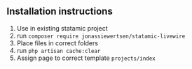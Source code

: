 
## Installation instructions

1. Use in existing statamic project
2. run `composer require jonassiewertsen/statamic-livewire`
3. Place files in correct folders
4. run `php artisan cache:clear`
5. Assign page to correct template `projects/index`
